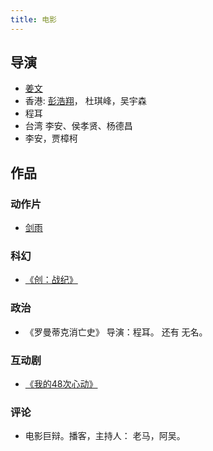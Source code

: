 ```yaml
---
title: 电影
---
```


## 导演
* [姜文](./director/jiang-wen.md)
* 香港: [彭浩翔](./director/pang-ho-cheung.md)， 杜琪峰，吴宇森
* 程耳
* 台湾 李安、侯孝贤、杨德昌
* 李安，贾樟柯

## 作品
### 动作片
* [剑雨](./works/action/reign-of-assassins.md)

### 科幻
* [《创：战纪》](./works/sci-fi/tron-legacy.md)

### 政治
* 《罗曼蒂克消亡史》 导演：程耳。 还有 无名。

### 互动剧
* [《我的48次心动》](./works/love/48-heartbeat.md)

### 评论
* 电影巨辩。播客，主持人： 老马，阿吴。

